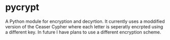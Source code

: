 pycrypt
=======

A Python module for encryption and decyrtion. It currently uses a moddified version of the Ceaser Cypher where each letter is seperatly encrpted using a different key. In future I have plans to use a different encryption scheme. 
